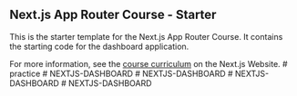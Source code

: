 ## Next.js App Router Course - Starter

This is the starter template for the Next.js App Router Course. It contains the starting code for the dashboard application.

For more information, see the [course curriculum](https://nextjs.org/learn) on the Next.js Website.
#   p r a c t i c e  
 #   N E X T J S - D A S H B O A R D  
 #   N E X T J S - D A S H B O A R D  
 #   N E X T J S - D A S H B O A R D  
 #   N E X T J S - D A S H B O A R D  
 
